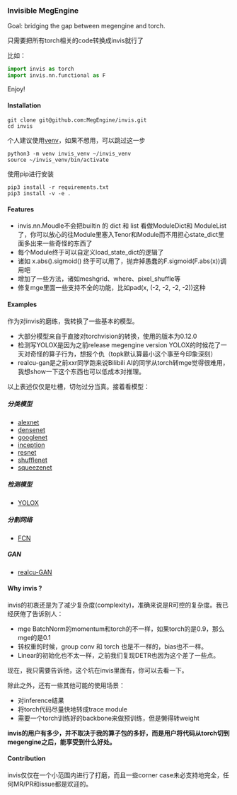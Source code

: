 
### Invisible MegEngine

Goal: bridging the gap between megengine and torch.

只需要把所有torch相关的code转换成invis就行了

比如：

```python
import invis as torch
import invis.nn.functional as F
```

Enjoy!

#### Installation

```shell
git clone git@github.com:MegEngine/invis.git
cd invis
```

个人建议使用[venv](https://docs.python.org/3/library/venv.html)，如果不想用，可以跳过这一步

```shell
python3 -m venv invis_venv ~/invis_venv
source ~/invis_venv/bin/activate
```

使用pip进行安装

```shell
pip3 install -r requirements.txt
pip3 install -v -e .
```

#### Features

* invis.nn.Moudle不会把builtin 的 dict 和 list 看做ModuleDict和 ModuleList了，你可以放心的往Module里塞入Tenor和Module而不用担心state_dict里面多出来一些奇怪的东西了
* 每个Module终于可以自定义load_state_dict的逻辑了
* 诸如 x.abs().sigmoid() 终于可以用了，抛弃掉愚蠢的F.sigmoid(F.abs(x))调用吧
* 增加了一些方法，诸如meshgrid、where、pixel_shuffle等
* 修复mge里面一些支持不全的功能，比如pad(x, (-2, -2, -2, -2))这种

#### Examples

作为对invis的磨练，我转换了一些基本的模型。

* 大部分模型来自于直接对torchvision的转换，使用的版本为0.12.0
* 检测写YOLOX是因为之前release megengine version YOLOX的时候花了一天对奇怪的算子行为，想报个仇（topk默认算最小这个事至今印象深刻）
* realcu-gan是之前xxr同学跑来说Bilibili AI的同学从torch转mge觉得很难用，我想show一下这个东西也可以低成本对推理。

以上表述仅仅是吐槽，切勿过分当真。接着看模型：

##### 分类模型

* [alexnet](./examples/alexnet)
* [densenet](./examples/densenet)
* [googlenet](./examples/googlenet)
* [inception](./examples/inception)
* [resnet](./examples/resnet)
* [shufflenet](./examples/shufflenet)
* [squeezenet](./examples/squeezenet)

##### 检测模型

* [YOLOX](./examples/yolox)

##### 分割网络

* [FCN](./examples/fcn)

##### GAN

* [realcu-GAN](./examples/realcu-gan)

#### Why invis ?

invis的初衷还是为了减少复杂度(complexity)，准确来说是R可控的复杂度。我已经厌倦了告诉别人：
* mge BatchNorm的momentum和torch的不一样，如果torch的是0.9，那么mge的是0.1
* 转权重的时候，group conv 和 torch 也是不一样的，bias也不一样。
* Linear的初始化也不太一样，之前我们复现DETR也因为这个差了一些点。

现在，我只需要告诉他，这个坑在invis里面有，你可以去看一下。

除此之外，还有一些其他可能的使用场景：

* 对inference结果
* 将torch代码尽量快地转成trace module
* 需要一个torch训练好的backbone来做预训练，但是懒得转weight

**invis的用户有多少，并不取决于我的算子包的多好，而是用户将代码从torch切到megengine之后，能享受到什么好处。**

#### Contribution

invis仅仅在一个小范围内进行了打磨，而且一些corner case未必支持地完全，任何MR/PR和issue都是欢迎的。
